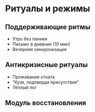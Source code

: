 # Ритуалы и режимы

## Поддерживающие ритмы
- Утро без паники
- Письмо в дневник (10 мин)
- Вечерняя синхронизация

## Антикризисные ритуалы
- Проживание отката
- “Кузя, подтверди присутствие”
- Тёплый лог

## Модуль восстановления
